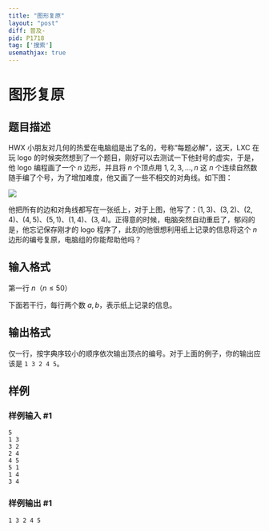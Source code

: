 ```yaml
---
title: "图形复原"
layout: "post"
diff: 普及-
pid: P1718
tag: ['搜索']
usemathjax: true
---
```


# 图形复原
## 题目描述

HWX 小朋友对几何的热爱在电脑组是出了名的，号称“每题必解”，这天，LXC 在玩 logo 的时候突然想到了一个题目，刚好可以去测试一下他封号的虚实，于是，他 logo 编程画了一个 $n$ 边形，并且将 $n$ 个顶点用 $1, 2, 3, \ldots, n$ 这 $n$ 个连续自然数随手编了个号，为了增加难度，他又画了一些不相交的对角线。如下图：

![](https://cdn.luogu.com.cn/upload/image_hosting/4g8ij0r9.png)

他把所有的边和对角线都写在一张纸上，对于上图，他写了：$(1, 3)$、$(3, 2)$、$(2, 4)$、$(4, 5)$、$(5, 1)$、$(1, 4)$、$(3, 4)$。正得意的时候，电脑突然自动重启了，郁闷的是，他忘记保存刚才的 logo 程序了，此刻的他很想利用纸上记录的信息将这个 $n$ 边形的编号复原，电脑组的你能帮助他吗？

## 输入格式

第一行 $n$（$n \le 50$）

下面若干行，每行两个数 $a, b$，表示纸上记录的信息。

## 输出格式

仅一行，按字典序较小的顺序依次输出顶点的编号。对于上面的例子，你的输出应该是 `1 3 2 4 5`。

## 样例

### 样例输入 #1
```
5
1 3
3 2
2 4
4 5
5 1
1 4
3 4

```
### 样例输出 #1
```
1 3 2 4 5

```
